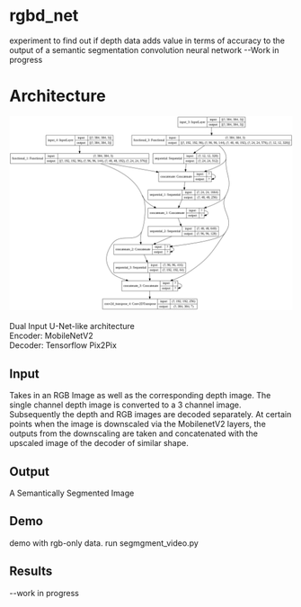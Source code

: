 # rgbd_net
experiment to find out if depth data adds value in terms of accuracy to the output of a semantic segmentation convolution neural network
--Work in progress


# Architecture
<img src = "images/rgbd_stack_cnn.png" width = "1000"><br></br>Dual Input U-Net-like architecture<br>
Encoder: MobileNetV2<br>
Decoder: Tensorflow Pix2Pix</image>


## Input
Takes in an RGB Image as well as the corresponding depth image. The single channel depth image is converted to a 3 channel image. Subsequently the depth and RGB images are decoded separately. At certain points when the image is downscaled via the MobilenetV2 layers, the outputs from the downscaling are taken and concatenated with the upscaled image of the decoder of similar shape.

## Output
A Semantically Segmented Image

## Demo
demo with rgb-only data. run segmgment_video.py

## Results
--work in progress